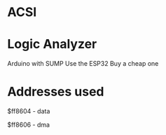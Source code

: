# ACSI

# Logic Analyzer

Arduino with SUMP
Use the ESP32
Buy a cheap one

# Addresses used

$ff8604 - data

$ff8606 - dma
